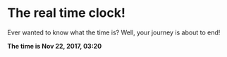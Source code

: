 # The real time clock!

Ever wanted to know what the time is? Well, your journey is about to end!

**The time is Nov 22, 2017, 03:20**